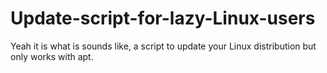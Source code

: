 # Update-script-for-lazy-Linux-users
Yeah it is what is sounds like, a script to update your Linux distribution but only works with apt.

